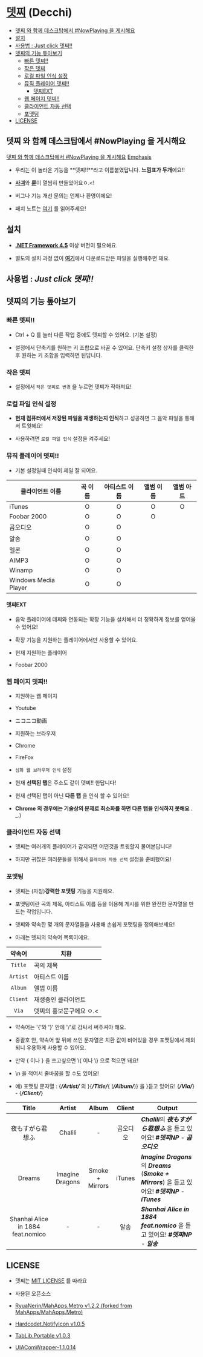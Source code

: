 # [뎃찌](https://github.com/Usagination/Decchi/releases/latest) (Decchi)

- [뎃찌 와 함께 데스크탑에서 #NowPlaying 을 게시해요](#뎃찌-와-함께-데스크탑에서-nowplaying-을-게시해요)
- [설치](#설치)
- [사용법 : Just click 뎃찌!!](#사용법--just-click-뎃찌)
- [뎃찌의 기능 톺아보기](#뎃찌의-기능-톺아보기)
  - [빠른 뎃찌!!](#빠른-뎃찌)
  - [작은 뎃찌](#작은-뎃찌)
  - [로컬 파일 인식 설정](#로컬-파일-인식-설정)
  - [뮤직 플레이어 뎃찌!!](#뮤직-플레이어-뎃찌)
    - [뎃찌EXT](#뎃찌ext)
  - [웹 페이지 뎃찌!!](#웹-페이지-뎃찌)
  - [클라이언트 자동 선택](#클라이언트-자동-선택)
  - [포맷팅](#포맷팅)
- [LICENSE](#license)

## **뎃찌** 와 함께 데스크탑에서 #NowPlaying 을 게시해요


[뎃찌 와 함께 데스크탑에서 #NowPlaying 을 게시해요](#headers)
[Emphasis](#emphasis)

- 우리는 이 놀라운 기능을 **뎃찌!!**라고 이름붙였답니다. **느낌표가 두개**에요!!

- [**사긔**](https://github.com/Usagination)와 [**륜**](https://github.com/RyuaNerin)이 열씸히 만들었어요ㅇ.<!

- 버그나 기능 개선 문의는 언제나 환영이에요!

- 패치 노트는 [여기](patch-notes/) 를 읽어주세요!

## 설치

- [**.NET Framework 4.5**](http://www.microsoft.com/ko-kr/download/details.aspx?id=30653) 이상 버전이 필요해요.

- 별도의 설치 과정 없이 [**여기**](https://github.com/Usagination/Decchi/releases/latest)에서 다운로드받은 파일을 실행해주면 돼요.

## 사용법 : *Just click 뎃찌!!*

## 뎃찌의 기능 톺아보기

### 빠른 뎃찌!!

- Ctrl + Q 를 눌러 다른 작업 중에도 뎃찌할 수 있어요. (기본 설정)

- 설정에서 단축키를 원하는 키 조합으로 바꿀 수 있어요. 단축키 설정 상자를 클릭한 후 원하는 키 조합을 입력하면 된답니다.

### 작은 뎃찌

- 설정에서 `작은 뎃찌로 변경` 을 누르면 뎃찌가 작아져요!

### 로컬 파일 인식 설정

- **현재 컴퓨터에서 저장된 파일을 재생하는지 인식**하고 성공하면 그 음악 파일을 통해서 트윗해요!

- 사용하려면 `로컬 파일 인식` 설정을 켜주세요!

### 뮤직 플레이어 뎃찌!!

- 기본 설정일때 인식이 제일 잘 되어요.

|클라이언트 이름|곡 이름|아티스트 이름|앨범 이름|앨범 아트|
|---|:-:|:-:|:-:|:-:|
|iTunes|O|O|O|O|
|Foobar 2000|O|O|O||
|곰오디오|O|O|||
|알송|O|O|||
|멜론|O|O|||
|AIMP3|O|O|||
|Winamp|O|O|||
|Windows Media Player|O|O||||

#### 뎃찌EXT

- 음악 플레이어에 데찌와 연동되는 확장 기능을 설치해서 더 정확하게 정보를 얻어올 수 있어요!

- 확장 기능을 지원하는 플레이어에서만 사용할 수 있어요.

- 현재 지원하는 플레이어

 - Foobar 2000

### 웹 페이지 뎃찌!!

- 지원하는 웹 페이지

 - Youtube

 - ニコニコ動画

- 지원하는 브라우저

 - Chrome

 - FireFox

- `심화 웹 브라우저 인식` 설정

 - 현재 **선택된 탭**은 주소도 같이 뎃찌!! 한답니다!

 - 현재 선택된 탭이 아닌 **다른 탭** 을 인식 할 수 있어요!

 - **Chrome 의 경우에는 기술상의 문제로 최소화를 하면 다른 탭을 인식하지 못해요** . _.)

### 클라이언트 자동 선택

- 뎃찌는 여러개의 플레이어가 감지되면 어떤것을 트윗할지 물어본답니다!

- 하지만 귀찮은 여러분들을 위해서 `플레이어 자동 선택` 설정을 준비했어요!

### 포맷팅

- 뎃찌는 (자칭)**강력한 포맷팅** 기능을 지원해요.

- 포맷팅이란 곡의 제목, 아티스트 이름 등을 이용해 게시를 위한 완전한 문자열을 만드는 작업입니다.

- 뎃찌와 약속한 몇 개의 문자열들을 사용해 손쉽게 포맷팅을 정의해보세요!

- 아래는 뎃찌의 약속어 목록이에요.

 |약속어|치환|
|:-:|---|
|`Title`|곡의 제목|
|`Artist`|아티스트 이름|
|`Album`|앨범 이름|
|`Client`|재생중인 클라이언트|
|`Via`|뎃찌의 홍보문구에요 ㅇ.<|

 - 약속어는 '{'와 '}' 안에 '/'로 감싸서 써주셔야 해요.

 - 중괄호 안, 약속어 앞 뒤에 쓰인 문자열은 치환 값이 비어있을 경우 포맷팅에서 제외되니 유용하게 사용할 수 있어요.

 - 만약 { 이나 } 을 쓰고싶으면 \\{ 이나 \\} 으로 적으면 돼요!

 - \\n 을 적어서 줄바꿈을 할 수도 있어요!

- 예) 포맷팅 문자열 : {***/Artist/*** 의 }{***/Title/***{ (***/Album/***)} 을 }듣고 있어요! {***/Via/***} - {***/Client/***}

 |Title|Artist|Album|Client|Output|
|:-:|:-:|:-:|:-:|---|
|夜もすがら君想ふ|Chalili|-|곰오디오|***Chalili***의 ***夜もすがら君想ふ*** 을 듣고 있어요! ***#뎃찌NP*** - ***곰오디오***|
|Dreams|Imagine Dragons|Smoke + Mirrors|iTunes|***Imagine Dragons*** 의 ***Dreams*** (***Smoke + Mirrors***) 을 듣고 있어요! ***#뎃찌NP*** - ***iTunes***|
|Shanhai Alice in 1884 feat.nomico|-|-|알송|***Shanhai Alice in 1884 feat.nomico*** 을 듣고 있어요! ***#뎃찌NP*** - ***알송***|

## LICENSE

- 뎃찌는 [MIT LICENSE](LICENSE.txt) 를 따라요

- 사용된 오픈소스

 - [RyuaNerin/MahApps.Metro v1.2.2 (forked from MahApps/MahApps.Metro)](https://github.com/RyuaNerin/MahApps.Metro)

 - [Hardcodet.NotifyIcon v1.0.5](Decchi/ExternalLibrarys/Hardcodet.NotifyIcon.Wpf-1.0.5)

 - [TabLib.Portable v1.0.3](Decchi/ExternalLibrarys/TagLib.Portable-1.0.3)

 - [UIAComWrapper-1.1.0.14](Decchi/ExternalLibrarys/UIAComWrapper-1.1.0.14)
